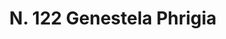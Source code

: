 ---
title: "N. 122 Genestela Phrigia"
permalink: "/edition/plant122/"
plant-name: "N. 122"
plant-number: "122"
plant-xml: "/assets/xml/plant122.xml"
plant-img1: "/assets/img/plant122_verso.jpg"
plant-img2: "/assets/img/plant122.jpg"
plant-title: "N. 122 Genestela Phrigia"
plant-wfo-link: ""
plant-kew-link: ""
plant-taxon-content: "Cytisus ..."
layout: single-xml
---